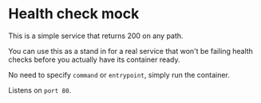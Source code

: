 # Health check mock

This is a simple service that returns 200 on any path.

You can use this as a stand in for a real service that won't be failing health checks before you actually have its container ready.

No need to specify `command` or `entrypoint`, simply run the container.

Listens on `port 80`.
